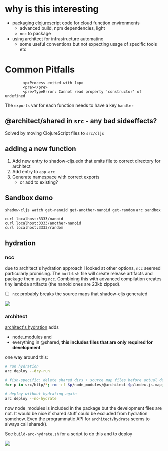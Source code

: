 # why is this interesting

- packaging clojurescript code for cloud function environments
  - advanced build, npm dependencies, light
  - `ncc` to package
- using architect for infrastructure automatino
  - some useful conventions but not expecting usage of specific tools etc

# Common Pitfalls

```
        <p>Process exited with 1<p>
        <pre></pre>
        <pre>TypeError: Cannot read property 'constructor' of undefined
```

The `exports` var for each function needs to have a key `handler`


## @architect/shared in `src` - any bad sideeffects?

Solved by moving ClojureScript files to `src/cljs`

## adding a new function

1. Add new entry to shadow-cljs.edn that emits file to correct directory for architect
1. Add entry to `app.arc`
1. Generate namespace with correct exports
   - or add to existing?


## Sandbox demo

`shadow-cljs watch get-nanoid get-another-nanoid get-random` `arc sandbox`

```
curl localhost:3333/nanoid
curl localhost:3333/another-nanoid
curl localhost:3333/random
```

## hydration

### ncc

due to architect's hydration approach I looked at other options, `ncc` seemed
particularly promising. The `build.sh` file will create release artifacts and package
them using `ncc`. Combining this with advanced compilation creates tiny lambda
artifacts (the nanoid ones are 23kb zipped).

- [ ] `ncc` probably breaks the source maps that shadow-cljs generated

![](https://p22.tr4.n0.cdn.getcloudapp.com/items/xQubmo66/b421c5f4-6a0d-4d71-85c1-cf9f0da7a271.png?v=9f61420cafb2bb1a4173d8b1d7e22737)

### architect 

[architect's hydration](https://github.com/architect/hydrate/) adds

- node_modules and 
- everything in @shared, **this includes files that are only required for development**

one way around this:

```sh
# run hydration
arc deploy --dry-run

# fish-specific: delete shared dirs + source map files before actual deploy
for p in src/http/*; rm -rf $p/node_modules/@architect $p/index.js.map; end

# deploy without hydrating again
arc deploy --no-hydrate
```
now node_modules is included in the package but the development files are not.
It would be nice if shared stuff could be excluded from hydration somehow. Even
the programmatic API for `architect/hydrate` seems to always call shared().

See `build-arc-hydrate.sh` for a script to do this and to deploy

![](https://p22.tr4.n0.cdn.getcloudapp.com/items/WnuY98xy/c87c67f4-0284-4906-a635-5e6a3616a05e.png?source=viewer&v=b4400660830b644822c3202ce1677ca6)
